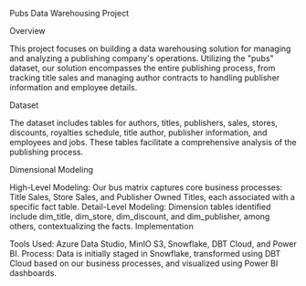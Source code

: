 Pubs Data Warehousing Project

Overview

This project focuses on building a data warehousing solution for managing and analyzing a publishing company's operations. Utilizing the "pubs" dataset, our solution encompasses the entire publishing process, from tracking title sales and managing author contracts to handling publisher information and employee details.

Dataset

The dataset includes tables for authors, titles, publishers, sales, stores, discounts, royalties schedule, title author, publisher information, and employees and jobs. These tables facilitate a comprehensive analysis of the publishing process.

Dimensional Modeling

High-Level Modeling: Our bus matrix captures core business processes: Title Sales, Store Sales, and Publisher Owned Titles, each associated with a specific fact table.
Detail-Level Modeling: Dimension tables identified include dim_title, dim_store, dim_discount, and dim_publisher, among others, contextualizing the facts.
Implementation

Tools Used: Azure Data Studio, MinIO S3, Snowflake, DBT Cloud, and Power BI.
Process: Data is initially staged in Snowflake, transformed using DBT Cloud based on our business processes, and visualized using Power BI dashboards.
